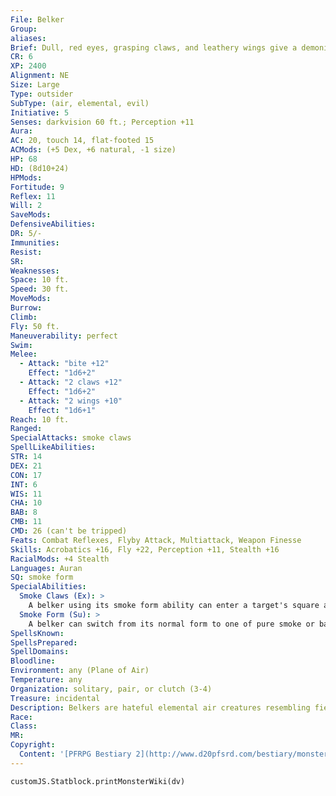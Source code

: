 ```yaml
---
File: Belker
Group: 
aliases: 
Brief: Dull, red eyes, grasping claws, and leathery wings give a demonic aspect to this creature's smoky form.
CR: 6
XP: 2400
Alignment: NE
Size: Large
Type: outsider
SubType: (air, elemental, evil)
Initiative: 5
Senses: darkvision 60 ft.; Perception +11
Aura: 
AC: 20, touch 14, flat-footed 15
ACMods: (+5 Dex, +6 natural, -1 size)
HP: 68
HD: (8d10+24)
HPMods: 
Fortitude: 9
Reflex: 11
Will: 2
SaveMods: 
DefensiveAbilities: 
DR: 5/-
Immunities: 
Resist: 
SR: 
Weaknesses: 
Space: 10 ft.
Speed: 30 ft.
MoveMods: 
Burrow: 
Climb: 
Fly: 50 ft.
Maneuverability: perfect
Swim: 
Melee: 
  - Attack: "bite +12"
    Effect: "1d6+2"
  - Attack: "2 claws +12"
    Effect: "1d6+2"
  - Attack: "2 wings +10"
    Effect: "1d6+1"
Reach: 10 ft.
Ranged: 
SpecialAttacks: smoke claws
SpellLikeAbilities: 
STR: 14
DEX: 21
CON: 17
INT: 6
WIS: 11
CHA: 10
BAB: 8
CMB: 11
CMD: 26 (can't be tripped)
Feats: Combat Reflexes, Flyby Attack, Multiattack, Weapon Finesse
Skills: Acrobatics +16, Fly +22, Perception +11, Stealth +16
RacialMods: +4 Stealth
Languages: Auran
SQ: smoke form
SpecialAbilities:
  Smoke Claws (Ex): >
    A belker using its smoke form ability can enter a target's square as a standard action that does not provoke attacks of opportunity. The target must make a DC 17 Fortitude save or inhale part of the creature.  Smoke inside the victim solidifies into a claw and attacks the target from within, dealing 3d4 points of damage per round as a swift action. If the target moves, the belker may automatically move with the target (this movement does not count toward the belker's movement and does not provoke attacks of opportunity against the belker). Each round, the target can attempt another DC 17 Fortitude to cough out the belker's smoke, which ends the smoke claws attack and forces the belker into an adjacent square. Creatures that do not need to breathe are immune to this attack.  The save DC is Constitution-based.
  Smoke Form (Su): >
    A belker can switch from its normal form to one of pure smoke or back again a swift action. It can spend up to 20 rounds per day in smoke form. In smoke form, the belker acts as if under the effects of a gaseous form spell, except that it retains its natural fly speed of 50 feet (perfect).
SpellsKnown: 
SpellsPrepared: 
SpellDomains: 
Bloodline: 
Environment: any (Plane of Air)
Temperature: any
Organization: solitary, pair, or clutch (3-4)
Treasure: incidental
Description: Belkers are hateful elemental air creatures resembling fiends made of smoke. Xenophobic in the extreme, they see most non-elemental creatures as threats, and stalk and kill any such intruders in their territory. Among their elemental kin, they especially hate djinn and jann.  They tolerate air mephits, dust mephits, steam mephits, air elementals, and fire elementals, but given the choice, prefer the company of their own kind.  Belkers create no permanent lairs, but do claim and defend large territories from other living things, particularly areas ravaged by frequent storms, volcanic eruptions, hot springs, or forest fires. Some sages believe the belkers worship these dangerous natural phenomena; others speculate the elementals somehow feed on the unusual air from these sites. Still other scholars theorize that the reclusive beasts require the energy from these phenomena to feed or reproduce.
Race: 
Class: 
MR: 
Copyright:
  Content: '[PFRPG Bestiary 2](http://www.d20pfsrd.com/bestiary/monster-listings/outsiders/belker)'
---
```

```dataviewjs
customJS.Statblock.printMonsterWiki(dv)
```
